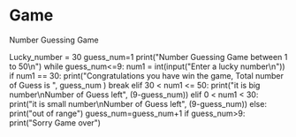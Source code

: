 # Game
Number Guessing Game


Lucky_number = 30
guess_num=1
print("Number Guessing Game between 1 to 50\n")
while guess_num<=9:
    num1 = int(input("Enter a lucky number\n"))
    if num1 == 30:
        print("Congratulations you have win the game, Total number of Guess is ", guess_num )
        break
    elif 30 < num1 <= 50:
        print("it is big number\nNumber of Guess left", (9-guess_num))
    elif 0 < num1 < 30:
        print("it is small number\nNumber of Guess left", (9-guess_num))
    else:
        print("out of range")
    guess_num=guess_num+1
if guess_num>9:
    print("Sorry Game over")
